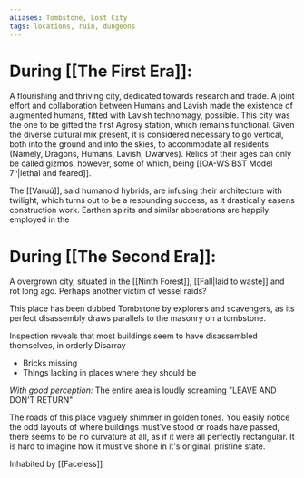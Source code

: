 ```yaml
---
aliases: Tombstone, Lost City
tags: locations, ruin, dungeons
---
```

# During [[The First Era]]:
A flourishing and thriving city, dedicated towards research and trade. 
A joint effort and collaboration between Humans and Lavish made the existence of augmented humans, fitted with Lavish technomagy, possible. 
This city was the one to be gifted the first Agrosy station, which remains functional. 
Given the diverse cultural mix present, it is considered necessary to go vertical, both into the ground and into the skies, to accommodate all residents (Namely, Dragons, Humans, Lavish, Dwarves). 
Relics of their ages can only be called gizmos, however, some of which, being [[OA-WS BST Model 7ⁿ|lethal and feared]]. 

The [[Varuú]], said humanoid hybrids, are  infusing their architecture with twilight, which turns out to be a resounding success, as it drastically easens construction work. Earthen spirits and similar abberations are happily employed in the 
# During [[The Second Era]]:
A overgrown city, situated in the [[Ninth Forest]], [[Fall|laid to waste]] and rot long ago. Perhaps another victim of vessel raids?

This place has been dubbed Tombstone by explorers and scavengers, as its perfect disassembly draws parallels to the masonry on a tombstone. 

Inspection reveals that most buildings seem to have disassembled themselves, in orderly Disarray 
-   Bricks missing
-   Things lacking in places where they should be

*With good perception:* The entire area is loudly screaming "LEAVE AND DON'T RETURN"

The roads of this place vaguely shimmer in golden tones.
You easily notice the odd layouts of where buildings must've stood or roads have passed, there seems to be no curvature at all, as if it were all perfectly rectangular. 
It is hard to imagine how it must've shone in it's original, pristine state. 

Inhabited by [[Faceless]]

 
